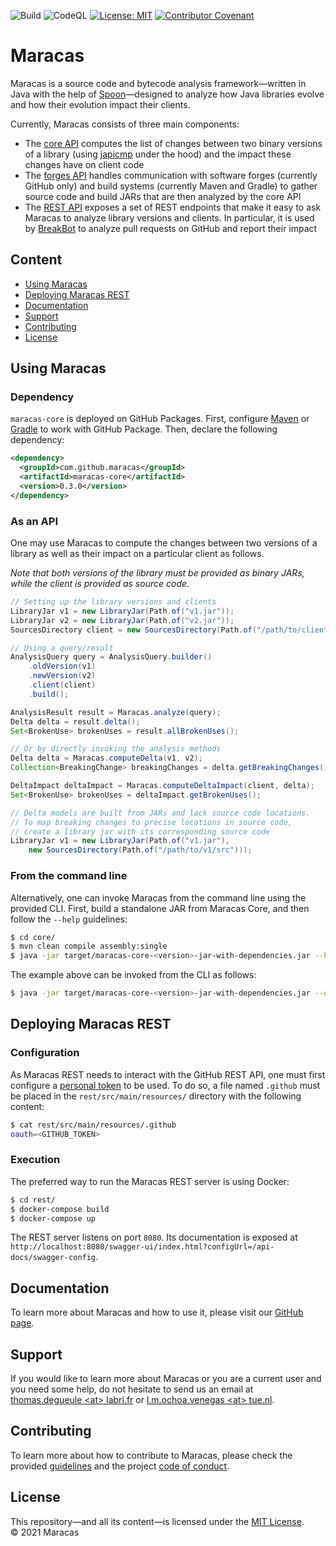 ![Build](https://github.com/alien-tools/maracas/workflows/Java%20CI/badge.svg?branch=main) ![CodeQL](https://github.com/alien-tools/maracas/workflows/CodeQL/badge.svg?branch=main)  [![License: MIT](https://img.shields.io/badge/License-MIT-yellow.svg)](https://opensource.org/licenses/MIT) [![Contributor Covenant](https://img.shields.io/badge/Contributor%20Covenant-2.1-4baaaa.svg)](code_of_conduct.md)

# Maracas

Maracas is a source code and bytecode analysis framework—written in Java with the help of [Spoon](https://github.com/INRIA/Spoon)—designed to analyze how Java libraries evolve and how their evolution impact their clients.

Currently, Maracas consists of three main components:
  - The [core API](core/) computes the list of changes between two binary versions of a library (using [japicmp](https://github.com/siom79/japicmp) under the hood) and the impact these changes have on client code
  - The [forges API](forges/) handles communication with software forges (currently GitHub only) and build systems (currently Maven and Gradle) to gather source code and build JARs that are then analyzed by the core API
  - The [REST API](rest/) exposes a set of REST endpoints that make it easy to ask Maracas to analyze library versions and clients. In particular, it is used by [BreakBot](https://github.com/alien-tools/breakbot) to analyze pull requests on GitHub and report their impact

## Content

- [Using Maracas](#using-maracas)
- [Deploying Maracas REST](#deploying-maracas-rest)
- [Documentation](#documentation)
- [Support](#support)
- [Contributing](#contributing)
- [License](#license)


## Using Maracas

### Dependency

`maracas-core` is deployed on GitHub Packages.
First, configure [Maven](https://docs.github.com/en/packages/working-with-a-github-packages-registry/working-with-the-apache-maven-registry) or [Gradle](https://docs.github.com/en/packages/working-with-a-github-packages-registry/working-with-the-gradle-registry) to work with GitHub Package.
Then, declare the following dependency:

```xml
<dependency>
  <groupId>com.github.maracas</groupId>
  <artifactId>maracas-core</artifactId>
  <version>0.3.0</version>
</dependency>
```

### As an API
One may use Maracas to compute the changes between two versions of a library as well as their impact on a particular client as follows.

*Note that both versions of the library must be provided as binary JARs, while the client is provided as source code.*

```java
// Setting up the library versions and clients
LibraryJar v1 = new LibraryJar(Path.of("v1.jar"));
LibraryJar v2 = new LibraryJar(Path.of("v2.jar"));
SourcesDirectory client = new SourcesDirectory(Path.of("/path/to/client"));

// Using a query/result
AnalysisQuery query = AnalysisQuery.builder()
	.oldVersion(v1)
	.newVersion(v2)
	.client(client)
	.build();

AnalysisResult result = Maracas.analyze(query);
Delta delta = result.delta();
Set<BrokenUse> brokenUses = result.allBrokenUses();

// Or by directly invoking the analysis methods
Delta delta = Maracas.computeDelta(v1, v2);
Collection<BreakingChange> breakingChanges = delta.getBreakingChanges();

DeltaImpact deltaImpact = Maracas.computeDeltaImpact(client, delta);
Set<BrokenUse> brokenUses = deltaImpact.getBrokenUses();

// Delta models are built from JARs and lack source code locations.
// To map breaking changes to precise locations in source code,
// create a library jar with its corresponding source code
LibraryJar v1 = new LibraryJar(Path.of("v1.jar"),
	new SourcesDirectory(Path.of("/path/to/v1/src")));
```

### From the command line
Alternatively, one can invoke Maracas from the command line using the provided CLI.
First, build a standalone JAR from Maracas Core, and then follow the `--help` guidelines:

```bash
$ cd core/
$ mvn clean compile assembly:single
$ java -jar target/maracas-core-<version>-jar-with-dependencies.jar --help
```

The example above can be invoked from the CLI as follows:

```bash
$ java -jar target/maracas-core-<version>-jar-with-dependencies.jar --old v1.jar --new v2.jar --client /path/to/client/src/main/java
```

## Deploying Maracas REST

### Configuration
As Maracas REST needs to interact with the GitHub REST API, one must first configure a [personal token](https://docs.github.com/en/authentication/keeping-your-account-and-data-secure/creating-a-personal-access-token) to be used.
To do so, a file named `.github` must be placed in the `rest/src/main/resources/` directory with the following content:

```bash
$ cat rest/src/main/resources/.github
oauth=<GITHUB_TOKEN>
```

### Execution
The preferred way to run the Maracas REST server is using Docker:
```bash
$ cd rest/
$ docker-compose build
$ docker-compose up
```

The REST server listens on port `8080`. Its documentation is exposed at `http://localhost:8080/swagger-ui/index.html?configUrl=/api-docs/swagger-config`.


## Documentation
To learn more about Maracas and how to use it, please visit our [GitHub page](https://alien-tools.github.io/maracas/).


## Support
If you would like to learn more about Maracas or you are a current user and you need some help, do not hesitate to send us an email at [thomas.degueule \<at> labri.fr](mailto:thomas.degueule@labri.fr?subject=[Maracas]%20Support) or [l.m.ochoa.venegas \<at> tue.nl](mailto:l.m.ochoa.venegas@tue.nl?subject=[Maracas]%20Support).


## Contributing
To learn more about how to contribute to Maracas, please check the provided [guidelines](https://github.com/alien-tools/maracas/blob/main/CONTRIBUTING.md) and the project [code of conduct](https://github.com/alien-tools/maracas/blob/main/CONTRIBUTING.md).

## License
This repository—and all its content—is licensed under the [MIT License](https://choosealicense.com/licenses/mit/).  
© 2021 Maracas
